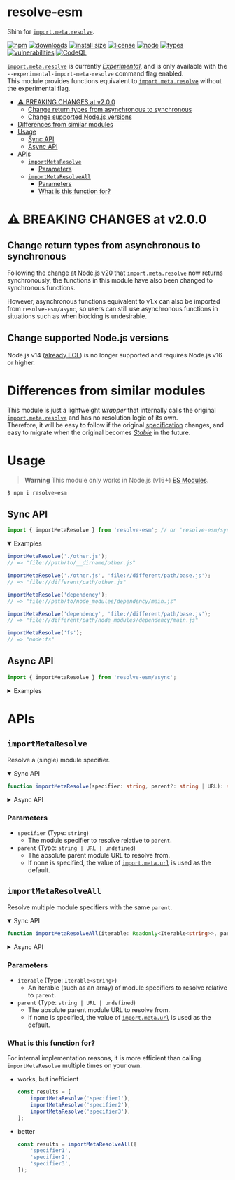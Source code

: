 <h1>resolve-esm</h1>

[_Experimental_]:           https://nodejs.org/docs/latest/api/documentation.html#stability-index
[_Stable_]:                 https://nodejs.org/docs/latest/api/documentation.html#stability-index
[ES Modules]:               https://nodejs.org/docs/latest/api/esm.html#modules-ecmascript-modules
[`import.meta.resolve`]:    https://nodejs.org/docs/latest/api/esm.html#importmetaresolvespecifier-parent
[`import.meta.url`]:        https://nodejs.org/docs/latest/api/esm.html#importmetaurl
[specification]:            https://nodejs.org/docs/latest/api/esm.html#resolution-algorithm

Shim for [`import.meta.resolve`].

[![npm](https://badgen.net/npm/v/resolve-esm)](https://www.npmjs.com/package/resolve-esm)
[![downloads](https://badgen.net/npm/dt/resolve-esm)](https://www.npmjs.com/package/resolve-esm)
[![install size](https://packagephobia.com/badge?p=resolve-esm)](https://packagephobia.com/result?p=resolve-esm)
[![license](https://badgen.net/npm/license/resolve-esm)](https://github.com/nujarum/resolve-esm/blob/main/LICENSE)
[![node](https://badgen.net/npm/node/resolve-esm)](https://nodejs.org/)
[![types](https://badgen.net/npm/types/resolve-esm)](https://github.com/nujarum/resolve-esm/blob/main/types/index.d.ts)
[![vulnerabilities](https://snyk.io/test/github/nujarum/resolve-esm/badge.svg?targetFile=package.json)](https://github.com/nujarum/resolve-esm/network/dependencies)
[![CodeQL](https://github.com/nujarum/resolve-esm/actions/workflows/codeql-analysis.yml/badge.svg)](https://github.com/nujarum/resolve-esm/actions/workflows/codeql-analysis.yml)

[`import.meta.resolve`] is currently [_Experimental_], and is only available with the `--experimental-import-meta-resolve` command flag enabled.<br/>
This module provides functions equivalent to [`import.meta.resolve`] without the experimental flag.

- [⚠️ BREAKING CHANGES at v2.0.0](#️-breaking-changes-at-v200)
    - [Change return types from asynchronous to synchronous](#change-return-types-from-asynchronous-to-synchronous)
    - [Change supported Node.js versions](#change-supported-nodejs-versions)
- [Differences from similar modules](#differences-from-similar-modules)
- [Usage](#usage)
    - [Sync API](#sync-api)
    - [Async API](#async-api)
- [APIs](#apis)
    - [`importMetaResolve`](#importmetaresolve)
        - [Parameters](#parameters)
    - [`importMetaResolveAll`](#importmetaresolveall)
        - [Parameters](#parameters-1)
        - [What is this function for?](#what-is-this-function-for)

# ⚠️ BREAKING CHANGES at v2.0.0

## Change return types from asynchronous to synchronous
Following [the change at Node.js v20](https://nodejs.org/en/blog/announcements/v20-release-announce#custom-esm-loader-hooks-nearing-stable) that [`import.meta.resolve`] now returns synchronously, the functions in this module have also been changed to synchronous functions.

However, asynchronous functions equivalent to v1.x can also be imported from `resolve-esm/async`, so users can still use asynchronous functions in situations such as when blocking is undesirable.

## Change supported Node.js versions
Node.js v14 ([already EOL](https://github.com/nodejs/release#release-schedule)) is no longer supported and requires Node.js v16 or higher.

# Differences from similar modules
This module is just a lightweight _wrapper_ that internally calls the original [`import.meta.resolve`] and has no resolution logic of its own.<br/>
Therefore, it will be easy to follow if the original [specification] changes, and easy to migrate when the original becomes [_Stable_] in the future.

# Usage

> **Warning**
> This module only works in Node.js (v16+) [ES Modules].

```console
$ npm i resolve-esm
```

## Sync API

```js
import { importMetaResolve } from 'resolve-esm'; // or 'resolve-esm/sync'
```

<p><details open>
<summary>Examples</summary>

```js
importMetaResolve('./other.js');
// => "file://path/to/__dirname/other.js"

importMetaResolve('./other.js', 'file://different/path/base.js');
// => "file://different/path/other.js"

importMetaResolve('dependency');
// => "file://path/to/node_modules/dependency/main.js"

importMetaResolve('dependency', 'file://different/path/base.js');
// => "file://different/path/node_modules/dependency/main.js"

importMetaResolve('fs');
// => "node:fs"
```

</details></p>

## Async API

```js
import { importMetaResolve } from 'resolve-esm/async';
```

<p><details>
<summary>Examples</summary>

```js
await importMetaResolve('./other.js');
// => "file://path/to/__dirname/other.js"

await importMetaResolve('./other.js', 'file://different/path/base.js');
// => "file://different/path/other.js"

await importMetaResolve('dependency');
// => "file://path/to/node_modules/dependency/main.js"

await importMetaResolve('dependency', 'file://different/path/base.js');
// => "file://different/path/node_modules/dependency/main.js"

await importMetaResolve('fs');
// => "node:fs"
```

</details></p>

# APIs

## `importMetaResolve`

Resolve a (single) module specifier.

<p><details open>
<summary>Sync API</summary>

```ts
function importMetaResolve(specifier: string, parent?: string | URL): string;
```

</details></p>

<p><details>
<summary>Async API</summary>

```ts
function importMetaResolve(specifier: string, parent?: string | URL): Promise<string>;
```

</details></p>

### Parameters
* `specifier` (Type: `string`)
    * The module specifier to resolve relative to `parent`.
* `parent` (Type: `string | URL | undefined`)
    * The absolute parent module URL to resolve from.
    * If none is specified, the value of [`import.meta.url`] is used as the default.

## `importMetaResolveAll`

Resolve multiple module specifiers with the same `parent`.

<p><details open>
<summary>Sync API</summary>

```ts
function importMetaResolveAll(iterable: Readonly<Iterable<string>>, parent?: string | URL): string[];
```

</details></p>

<p><details>
<summary>Async API</summary>

```ts
function importMetaResolveAll(iterable: Readonly<Iterable<string>>, parent?: string | URL): Promise<string[]>;
```

</details></p>

### Parameters
* `iterable` (Type: `Iterable<string>`)
    * An iterable (such as an array) of module specifiers to resolve relative to `parent`.
* `parent` (Type: `string | URL | undefined`)
    * The absolute parent module URL to resolve from.
    * If none is specified, the value of [`import.meta.url`] is used as the default.

### What is this function for?
For internal implementation reasons, it is more efficient than calling `importMetaResolve` multiple times on your own.
* works, but inefficient
    ```js
    const results = [
        importMetaResolve('specifier1'),
        importMetaResolve('specifier2'),
        importMetaResolve('specifier3'),
    ];
    ```
* better
    ```js
    const results = importMetaResolveAll([
        'specifier1',
        'specifier2',
        'specifier3',
    ]);
    ```
